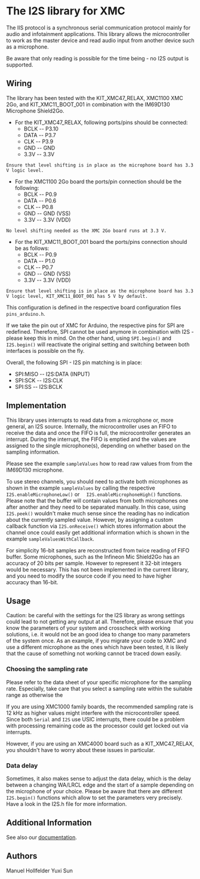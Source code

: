 # The I2S library for XMC

The IIS protocol is a synchronous serial communication protocol mainly for audio and infotainment applications. This library allows the microcontroller to work as 
the master device and read audio input from another device such as a microphone.

Be aware that only reading is possible for the time being - no I2S output is supported.

## Wiring
The library has been tested with the KIT_XMC47_RELAX, XMC1100 XMC 2Go, and KIT_XMC11_BOOT_001 in combination with the IM69D130 Microphone Shield2Go.

* For the KIT_XMC47_RELAX, following ports/pins should be connected:
  - BCLK -- P3.10
  - DATA -- P3.7
  - CLK -- P3.9
  - GND  -- GND
  - 3.3V -- 3.3V

`Ensure that level shifting is in place as the microphone board has 3.3 V logic level.`

*  For the XMC1100 2Go board the ports/pin connection should be the following:
    - BCLK -- P0.9
    - DATA -- P0.6
    - CLK -- P0.8
    - GND  -- GND (VSS)
    - 3.3V -- 3.3V (VDD)

`No level shifting needed as the XMC 2Go board runs at 3.3 V.`

*  For the KIT_XMC11_BOOT_001 board the ports/pins connection should be as follows:
    - BCLK -- P0.9
    - DATA -- P1.0
    - CLK -- P0.7
    - GND  -- GND (VSS)
    - 3.3V -- 3.3V (VDD)

`Ensure that level shifting is in place as the microphone board has 3.3 V logic level, KIT_XMC11_BOOT_001 has 5 V by default.`

This configuration is defined in the respective board configuration files `pins_arduino.h`.

If we take the pin out of XMC for Arduino, the respective pins for SPI are redefined.
Therefore, SPI cannot be used anymore in combination with I2S - please keep this in mind. On the other hand, using `SPI.begin()` and `I2S.begin()` will reactivate the original setting and switching between both interfaces is possible on the fly.

Overall, the following SPI - I2S pin matching is in place:

* SPI:MISO -- I2S:DATA (INPUT)
* SPI:SCK -- I2S:CLK
* SPI:SS -- I2S:BCLK

## Implementation
This library uses interrupts to read data from a microphone or, more general, an I2S source. Internally, the microcontroller uses an FIFO to receive the data and once the FIFO is full, the microcontroller generates an interrupt. During the interrupt, the FIFO is emptied and the values are assigned to the single microphone(s), depending on whether  based on the sampling information.

Please see the example `sampleValues` how to read raw values from from the IM69D130 microphone. 

To use stereo channels, you should need to activate both microphones as shown in the example `sampleValues` by calling the respective `  I2S.enableMicrophoneLow()` or `  I2S.enableMicrophoneHigh()` functions. Please note that the buffer will contain values from both microphones one after another and they need to be separated manually.
In this case, using `I2S.peek()` wouldn't make much sense since the reading has no indication about the currently sampled value. However, by assigning a custom callback function via `I2S.onReceive()` which stores information about the channel once could easily get additional information which is shown in the example `sampleValuesWithCallback`.

For simplicity 16-bit samples are reconstructed from twice reading of FIFO buffer. Some microphones, such as the Infineon Mic Shield2Go has an accuracy of 20 bits per sample. However to represent it 32-bit integers would be necessary. This has not been implemented in the current library, and you need to modify the source code if you need to have higher accuracy than 16-bit.

## Usage
Caution: be careful with the settings for the I2S library as wrong settings could lead to not getting any output at all.
Therefore, please ensure that you know the parameters of your system and crosscheck with working solutions, i.e. it would not be an good idea to change too many parameters of the system once. As an example, if you migrate your code to XMC and use a different microphone as the ones which have been tested, it is likely that the cause of something not working cannot be traced down easily.

### Choosing the sampling rate
Please refer to the data sheet of your specific microphone for the sampling rate. Especially, take care that you select a sampling rate within the suitable range as otherwise the

If you are using XMC1000 family boards, the recommended sampling rate is 12 kHz as higher values might interfere with the microcontroller speed.
Since both `Serial` and `I2S` use USIC interrupts, there could be a problem with processing remaining code as the processor could get locked out via interrupts.

However, if you are using an XMC4000 board such as a KIT_XMC47_RELAX, you shouldn't have to worry about these issues in particular.

### Data delay
Sometimes, it also makes sense to adjust the data delay, which is the delay between a changing WA/LRCL edge and the start of a sample depending on the microphone of your choice. Please be aware that there are different `I2S.begin()` functions which allow to set the parameters very precisely. Have a look in the I2S.h file for more information.

## Additional Information
See also our [documentation](https://xmc-arduino.readthedocs.io/en/latest/builtin-libraries.html).

## Authors
Manuel Hollfelder 
Yuxi Sun